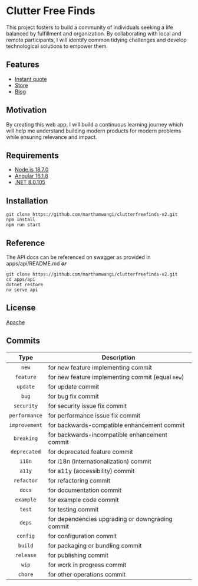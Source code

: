 # Clutter Free Finds

This project fosters to build a community of individuals seeking a life balanced
by fulfillment and organization. By collaborating with local and remote
participants, I will identify common tidying challenges and develop
technological solutions to empower them.

## Features

- [Instant quote](https://cff-v2.web.app/instant-quote/)
- [Store](https://cff-v2.web.app/store/)
- [Blog](https://cff-v2.web.app/blog/)

## Motivation

By creating this web app, I will build a continuous learning journey
which will help me understand building modern products for modern problems
while ensuring relevance and impact.

## Requirements

- [Node.js 18.7.0](https://nodejs.dev/)
- [Angular 16.1.8](https://angular.dev/)
- [.NET 8.0.105](https://dotnet.microsoft.com/en-us/)

## Installation

    git clone https://github.com/marthamwangi/clutterfreefinds-v2.git
    npm install
    npm run start

## Reference

The API docs can be referenced on swagger as provided in apps/api/README.md **_or_**

    git clone https://github.com/marthamwangi/clutterfreefinds-v2.git
    cd apps/api
    dotnet restore
    nx serve api

## License

[Apache](http://opensource.org/licenses/Apache-2.0)

## Commits

|     Type      | Description                                       |
| :-----------: | ------------------------------------------------- |
|     `new`     | for new feature implementing commit               |
|   `feature`   | for new feature implementing commit (equal `new`) |
|   `update`    | for update commit                                 |
|     `bug`     | for bug fix commit                                |
|  `security`   | for security issue fix commit                     |
| `performance` | for performance issue fix commit                  |
| `improvement` | for backwards-compatible enhancement commit       |
|  `breaking`   | for backwards-incompatible enhancement commit     |
| `deprecated`  | for deprecated feature commit                     |
|    `i18n`     | for i18n (internationalization) commit            |
|    `a11y`     | for a11y (accessibility) commit                   |
|  `refactor`   | for refactoring commit                            |
|    `docs`     | for documentation commit                          |
|   `example`   | for example code commit                           |
|    `test`     | for testing commit                                |
|    `deps`     | for dependencies upgrading or downgrading commit  |
|   `config`    | for configuration commit                          |
|    `build`    | for packaging or bundling commit                  |
|   `release`   | for publishing commit                             |
|     `wip`     | for work in progress commit                       |
|    `chore`    | for other operations commit                       |
